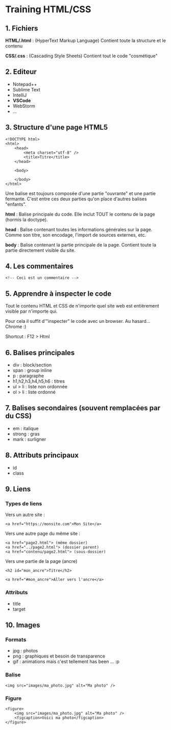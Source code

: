 # Training HTML/CSS

## 1. Fichiers

**HTML/.html** : (HyperText Markup Language) Contient toute la structure et le contenu

**CSS/.css** : (Cascading Style Sheets) Contient tout le code "cosmétique"


## 2. Editeur

* Notepad++
* Sublime Text
* IntelliJ
* **VSCode**
* WebStorm
* ...


## 3. Structure d'une page HTML5

    <!DOCTYPE html>
    <html>
        <head>
            <meta charset="utf-8" />
            <title>Titre</title>
        </head>

        <body>
        
        </body>
    </html>

Une balise est toujours composée d'une partie "ouvrante" et une partie fermante. C'est entre ces deux parties qu'on place d'autres balises "enfants".

**html** : Balise principale du code. Elle inclut TOUT le contenu de la page (hormis la doctype).

**head** : Balise contenant toutes les informations générales sur la page. Comme son titre, son encodage, l'import de sources externes, etc.

**body** : Balise contenant la partie principale de la page. Contient toute la partie directement visible du site.


## 4. Les commentaires
    <!-- Ceci est un commentaire -->


## 5. Apprendre à inspecter le code

Tout le contenu HTML et CSS de n'importe quel site web est entièrement visible par n'importe qui. 

Pour cela il suffit d'"inspecter" le code avec un browser. Au hasard... Chrome :) 

Shortcut : F12 > Html


## 6. Balises principales

* div : block/section
* span : group inline
* p : paragraphe
* h1,h2,h3,h4,h5,h6 : titres
* ul > li : liste non ordonnée
* ol > li : liste ordonné


## 7. Balises secondaires (souvent remplacées par du CSS)
* em : italique
* strong : gras
* mark : surligner


## 8. Attributs principaux

* id
* class


## 9. Liens

### Types de liens

Vers un autre site :

    <a href="https://monsite.com">Mon Site</a>

Vers une autre page du même site : 

    <a href="page2.html"> (même dossier)
    <a href="../page2.html"> (dossier parent)
    <a href="contenu/page2.html"> (sous-dossier)

Vers une partie de la page (ancre)

    <h2 id="mon_ancre">Titre</h2>

    <a href="#mon_ancre">Aller vers l'ancre</a>

### Attributs

* title 
* target 


## 10. Images

### Formats

* jpg : photos
* png : graphiques et besoin de transparence
* gif : animations mais c'est tellement has been ... :p


### Balise

    <img src="images/ma_photo.jpg" alt="Ma photo" />


### Figure

    <figure>
        <img src="images/ma_photo.jpg" alt="Ma photo" />
        <figcaption>Voici ma photo</figcaption>
    </figure>